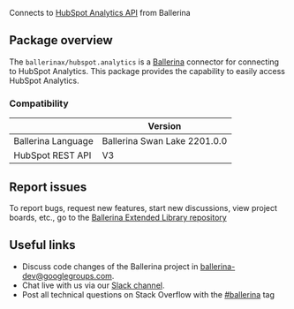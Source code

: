 Connects to [HubSpot Analytics API](https://developers.hubspot.com/docs/api/overview) from Ballerina

## Package overview

The `ballerinax/hubspot.analytics` is a [Ballerina](https://ballerina.io/) connector for connecting to HubSpot Analytics.
This package provides the capability to easily access  HubSpot Analytics.

### Compatibility
|                      | Version                    |
|----------------------|----------------------------|
| Ballerina Language   | Ballerina Swan Lake 2201.0.0 |
| HubSpot REST API     | V3                         |   

## Report issues
To report bugs, request new features, start new discussions, view project boards, etc., go to the [Ballerina Extended Library repository](https://github.com/ballerina-platform/ballerina-extended-library)

## Useful links
- Discuss code changes of the Ballerina project in [ballerina-dev@googlegroups.com](mailto:ballerina-dev@googlegroups.com).
- Chat live with us via our [Slack channel](https://ballerina.io/community/slack/).
- Post all technical questions on Stack Overflow with the [#ballerina](https://stackoverflow.com/questions/tagged/ballerina) tag
